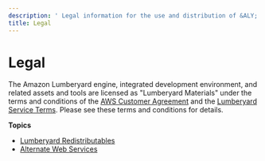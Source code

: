 ```yaml
---
description: ' Legal information for the use and distribution of &ALY; and &ALY; materials. '
title: Legal
---
```

# Legal<a name="legal-intro"></a>

The Amazon Lumberyard engine, integrated development environment, and related assets and tools are licensed as "Lumberyard Materials" under the terms and conditions of the [AWS Customer Agreement](https://aws.amazon.com/agreement) and the [Lumberyard Service Terms](https://aws.amazon.com/service-terms)\. Please see these terms and conditions for details\.

**Topics**
+ [Lumberyard Redistributables](/docs/userguide/lumberyard-redistributables.md)
+ [Alternate Web Services](/docs/userguide/lumberyard-alternate-web-services.md)